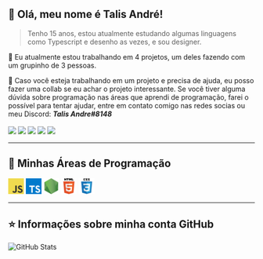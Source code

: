 ## 💜 Olá, meu nome é <strong>Talis André!</strong>

> Tenho 15 anos, estou atualmente estudando algumas linguagens como Typescript e desenho as vezes, e sou designer.

🔭 Eu atualmente estou trabalhando em 4 projetos, um deles fazendo com um grupinho de 3 pessoas.

💬 Caso você esteja trabalhando em um projeto e precisa de ajuda, eu posso fazer uma collab se eu achar o projeto interessante. Se você tiver alguma dúvida sobre programação nas áreas que aprendi de programação, farei o possível para tentar ajudar, entre em contato comigo nas redes socias ou meu Discord: _**Talis Andre#8148**_<br><br>
<a href="https://www.youtube.com/channel/UCH4VUQFwEsNXhwJODsaTAzw" target="_blank"><img src="https://img.shields.io/badge/YouTube-FF0000?style=for-the-badge&logo=youtube&logoColor=white" target="_blank"></a>
  <a href="https://twitter.com/talisandr3" target="_blank"><img src="https://img.shields.io/badge/Twitter-1DA1F2?style=for-the-badge&logo=twitter&logoColor=white" target="_blank"></a>
  <a href="https://www.instagram.com/talisandr3/" target="_blank"><img src="https://img.shields.io/badge/Instagram-E4405F?style=for-the-badge&logo=instagram&logoColor=white" target="_blank"></a>
  <a href="/" target="_blank"><img src="https://img.shields.io/badge/Discord-7289DA?style=for-the-badge&logo=discord&logoColor=white" target="_blank"></a>
  <a href="https://steamcommunity.com/id/BL4-Z3/" target="_blank"><img src="https://img.shields.io/badge/Steam-000000?style=for-the-badge&logo=steam&logoColor=white" target="_blank"></a>

----

## 🚀 Minhas Áreas de Programação

<code><img height="32" src="https://raw.githubusercontent.com/github/explore/80688e429a7d4ef2fca1e82350fe8e3517d3494d/topics/javascript/javascript.png" alt="Javascript"/></code>
<code><img height="32" src="https://raw.githubusercontent.com/github/explore/80688e429a7d4ef2fca1e82350fe8e3517d3494d/topics/typescript/typescript.png" alt="Typescript"/></code>
<code><img height="32" src="https://raw.githubusercontent.com/github/explore/80688e429a7d4ef2fca1e82350fe8e3517d3494d/topics/nodejs/nodejs.png" alt="Nodejs"/></code>
<code><img height="32" src="https://raw.githubusercontent.com/github/explore/80688e429a7d4ef2fca1e82350fe8e3517d3494d/topics/html/html.png" alt="HTML5"/></code>
<code><img height="32" src="https://raw.githubusercontent.com/github/explore/80688e429a7d4ef2fca1e82350fe8e3517d3494d/topics/css/css.png" alt="CSS"/></code>

---

## ⭐ Informações sobre minha conta GitHub
![GitHub Stats](https://github-readme-stats.vercel.app/api?username=talisandre&show_icons=true&theme=gotham&include_all_commits=true&count_private=true)
